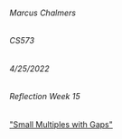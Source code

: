 ###### Marcus Chalmers 
###### CS573
###### 4/25/2022
###### Reflection Week 15

["Small Multiples with Gaps"](https://ieeexplore.ieee.org/document/7536128)
